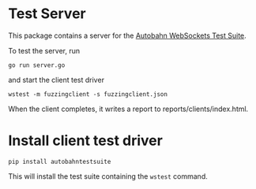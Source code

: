 # Test Server

This package contains a server for the [Autobahn WebSockets Test Suite](http://autobahn.ws/testsuite).

To test the server, run

    go run server.go

and start the client test driver

    wstest -m fuzzingclient -s fuzzingclient.json

When the client completes, it writes a report to reports/clients/index.html.


# Install client test driver

	pip install autobahntestsuite

This will install the test suite containing the `wstest` command.